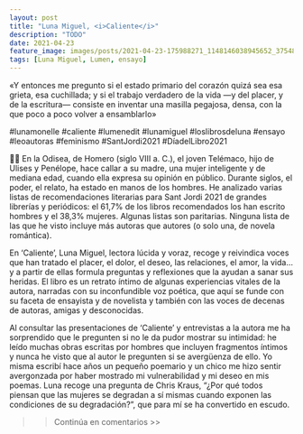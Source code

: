```yaml
---
layout: post
title: "Luna Miguel, <i>Caliente</i>"
description: "TODO"
date: 2021-04-23
feature_image: images/posts/2021-04-23-175988271_1148146038945652_375487556241788918_n_17905517389753757.jpg
tags: [Luna Miguel, Lumen, ensayo]
---
```


«Y entonces me pregunto si el estado primario del corazón quizá sea esa grieta, esa cuchillada; y si el trabajo verdadero de la vida —y del placer, y de la escritura— consiste en inventar una masilla pegajosa, densa, con la que poco a poco volver a ensamblarlo»
<!--more-->

#lunamonelle #caliente #lumenedit #lunamiguel #loslibrosdeluna #ensayo #leoautoras #feminismo #SantJordi2021 #DíadelLibro2021

🌹📖 En la Odisea, de Homero (siglo VIII a. C.), el joven Telémaco, hijo de Ulises y Penélope, hace callar a su madre, una mujer inteligente y de mediana edad, cuando ella expresa su opinión en público. Durante siglos, el poder, el relato, ha estado en manos de los hombres. He analizado varias listas de recomendaciones literarias para Sant Jordi 2021 de grandes librerías y periódicos: el 61,7% de los libros recomendados los han escrito hombres y el 38,3% mujeres. Algunas listas son paritarias. Ninguna lista de las que he visto incluye más autoras que autores (o solo una, de novela romántica).

En ‘Caliente’, Luna Miguel, lectora lúcida y voraz, recoge y reivindica voces que han tratado el placer, el dolor, el deseo, las relaciones, el amor, la vida… y a partir de ellas formula preguntas y reflexiones que la ayudan a sanar sus heridas. El libro es un retrato íntimo de algunas experiencias vitales de la autora, narradas con su inconfundible voz poética, que aquí se funde con su faceta de ensayista y de novelista y también con las voces de decenas de autoras, amigas y desconocidas.

Al consultar las presentaciones de ‘Caliente’ y entrevistas a la autora me ha sorprendido que le pregunten si no le da pudor mostrar su intimidad: he leído muchas obras escritas por hombres que incluyen fragmentos íntimos y nunca he visto que al autor le pregunten si se avergüenza de ello. Yo misma escribí hace años un pequeño poemario y un chico me hizo sentir avergonzada por haber mostrado mi vulnerabilidad y mi deseo en mis poemas. Luna recoge una pregunta de Chris Kraus, “¿Por qué todos piensan que las mujeres se degradan a sí mismas cuando exponen las condiciones de su degradación?”, que para mí se ha convertido en escudo.

>> Continúa en comentarios >>
